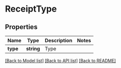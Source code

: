 # ReceiptType

## Properties
Name | Type | Description | Notes
------------ | ------------- | ------------- | -------------
**type** | **string** | Type | 

[[Back to Model list]](../README.md#documentation-for-models) [[Back to API list]](../README.md#documentation-for-api-endpoints) [[Back to README]](../../README.md)


